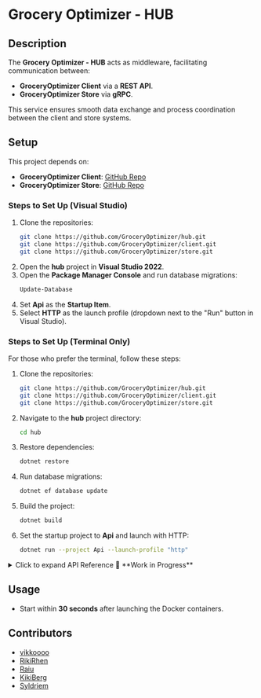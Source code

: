 # Grocery Optimizer - HUB  

## Description  
The **Grocery Optimizer - HUB** acts as middleware, facilitating communication between:  
- **GroceryOptimizer Client** via a **REST API**.  
- **GroceryOptimizer Store** via **gRPC**.  

This service ensures smooth data exchange and process coordination between the client and store systems.  

## Setup  
This project depends on:  
- **GroceryOptimizer Client**: [GitHub Repo](https://github.com/GroceryOptimizer/client)  
- **GroceryOptimizer Store**: [GitHub Repo](https://github.com/GroceryOptimizer/store)  

### Steps to Set Up (Visual Studio)  
1. Clone the repositories:  
   ```sh
   git clone https://github.com/GroceryOptimizer/hub.git  
   git clone https://github.com/GroceryOptimizer/client.git  
   git clone https://github.com/GroceryOptimizer/store.git  
   ```  
2. Open the **hub** project in **Visual Studio 2022**.  
3. Open the **Package Manager Console** and run database migrations:  
   ```sh
   Update-Database
   ```  
4. Set **Api** as the **Startup Item**.  
5. Select **HTTP** as the launch profile (dropdown next to the "Run" button in Visual Studio).  

### Steps to Set Up (Terminal Only)  
For those who prefer the terminal, follow these steps:  

1. Clone the repositories:  
   ```sh
   git clone https://github.com/GroceryOptimizer/hub.git  
   git clone https://github.com/GroceryOptimizer/client.git  
   git clone https://github.com/GroceryOptimizer/store.git  
   ```  
2. Navigate to the **hub** project directory:  
   ```sh
   cd hub
   ```  
3. Restore dependencies:  
   ```sh
   dotnet restore
   ```  
4. Run database migrations:  
   ```sh
   dotnet ef database update
   ```  
5. Build the project:  
   ```sh
   dotnet build
   ```  
6. Set the startup project to **Api** and launch with HTTP:  
   ```sh
   dotnet run --project Api --launch-profile "http"
   ```  
<details>
   <summary>Click to expand API Reference 🔴 **Work in Progress**  </summary>
   
## API Reference  🔴 **Work in Progress**  
⚠️ **Work in Progress:** These API endpoints are not finalized.
   
### REST API Endpoints (Client Communication)  
#### `GET /api/products`  
**Description:** Fetches a list of available products.  
**Request Parameters:** None  
**Response:**  
```json
[
  {
    "id": 1,
    "name": "Apples",
    "price": 2.99,
    "stock": 150
  },
  {
    "id": 2,
    "name": "Bananas",
    "price": 1.99,
    "stock": 200
  }
]
```  

#### `POST /api/order`  
**Description:** Places an order.  
**Request Body:**  
```json
{
  "customerId": 123,
  "items": [
    { "productId": 1, "quantity": 5 },
    { "productId": 2, "quantity": 3 }
  ]
}
```  
**Response:**  
```json
{
  "orderId": 456,
  "status": "Confirmed"
}
```  

### gRPC Endpoints (Store Communication)  

#### `CheckStock`  
**Description:** Checks stock availability for a product.  
**Request:**  
```proto
message StockRequest {
  int32 productId = 1;
}
```  
**Response:**  
```proto
message StockResponse {
  int32 productId = 1;
  int32 availableQuantity = 2;
}
```  

#### `ProcessOrder`  
**Description:** Processes an order request.  
**Request:**  
```proto
message OrderRequest {
  int32 orderId = 1;
}
```  
**Response:**  
```proto
message OrderResponse {
  int32 orderId = 1;
  string status = 2;
}
```  

   </details>    
       
## Usage  
- Start within **30 seconds** after launching the Docker containers.  

## Contributors  
- [vikkoooo](https://github.com/vikkoooo)  
- [RikiRhen](https://github.com/RikiRhen)  
- [Raiu](https://github.com/Raiu)  
- [KikiBerg](https://github.com/KikiBerg)  
- [Syldriem](https://github.com/Syldriem)  

